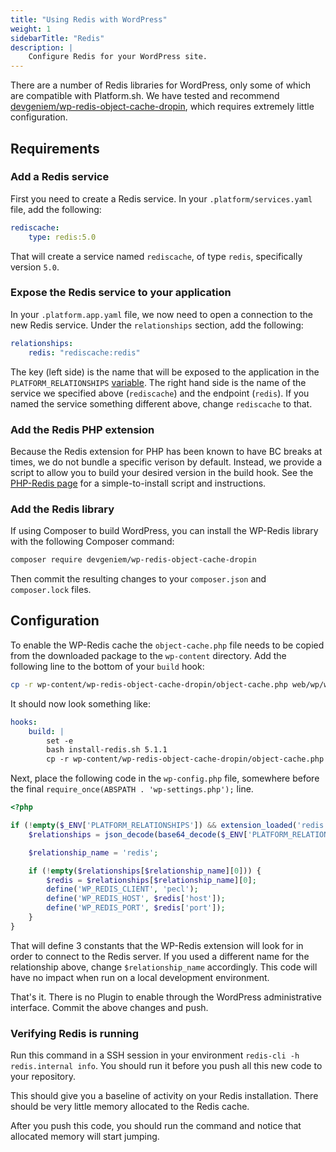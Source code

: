 ```yaml
---
title: "Using Redis with WordPress"
weight: 1
sidebarTitle: "Redis"
description: |
    Configure Redis for your WordPress site.
---
```


There are a number of Redis libraries for WordPress, only some of which are compatible with Platform.sh.  We have tested and recommend [devgeniem/wp-redis-object-cache-dropin](https://packagist.org/packages/devgeniem/wp-redis-object-cache-dropin), which requires extremely little configuration.

## Requirements

### Add a Redis service

First you need to create a Redis service.  In your `.platform/services.yaml` file, add the following:

```yaml
rediscache:
    type: redis:5.0
```

That will create a service named `rediscache`, of type `redis`, specifically version `5.0`.

### Expose the Redis service to your application

In your `.platform.app.yaml` file, we now need to open a connection to the new Redis service.  Under the `relationships` section, add the following:

```yaml
relationships:
    redis: "rediscache:redis"
```

The key (left side) is the name that will be exposed to the application in the `PLATFORM_RELATIONSHIPS` [variable](/development/variables.md).  The right hand side is the name of the service we specified above (`rediscache`) and the endpoint (`redis`).  If you named the service something different above, change `rediscache` to that.

### Add the Redis PHP extension

Because the Redis extension for PHP has been known to have BC breaks at times, we do not bundle a specific verison by default.  Instead, we provide a script to allow you to build your desired version in the build hook.  See the [PHP-Redis page](/languages/php/redis.md) for a simple-to-install script and instructions.

### Add the Redis library

If using Composer to build WordPress, you can install the WP-Redis library with the following Composer command:

```bash
composer require devgeniem/wp-redis-object-cache-dropin
```

Then commit the resulting changes to your `composer.json` and `composer.lock` files.

## Configuration

To enable the WP-Redis cache the `object-cache.php` file needs to be copied from the downloaded package to the `wp-content` directory.  Add the following line to the bottom of your `build` hook:

```bash
cp -r wp-content/wp-redis-object-cache-dropin/object-cache.php web/wp/wp-content/object-cache.php
```

It should now look something like:

```yaml
hooks:
    build: |
        set -e
        bash install-redis.sh 5.1.1
        cp -r wp-content/wp-redis-object-cache-dropin/object-cache.php web/wp/wp-content/object-cache.php
```

Next, place the following code in the `wp-config.php` file, somewhere before the final `require_once(ABSPATH . 'wp-settings.php');` line.

```php
<?php

if (!empty($_ENV['PLATFORM_RELATIONSHIPS']) && extension_loaded('redis')) {
    $relationships = json_decode(base64_decode($_ENV['PLATFORM_RELATIONSHIPS']), true);

    $relationship_name = 'redis';

    if (!empty($relationships[$relationship_name][0])) {
        $redis = $relationships[$relationship_name][0];
        define('WP_REDIS_CLIENT', 'pecl');
        define('WP_REDIS_HOST', $redis['host']);
        define('WP_REDIS_PORT', $redis['port']);
    }
}
```

That will define 3 constants that the WP-Redis extension will look for in order to connect to the Redis server.  If you used a different name for the relationship above, change `$relationship_name` accordingly.  This code will have no impact when run on a local development environment.

That's it.  There is no Plugin to enable through the WordPress administrative interface.  Commit the above changes and push.

### Verifying Redis is running

Run this command in a SSH session in your environment `redis-cli -h redis.internal info`. You should run it before you push all this new code to your repository.

This should give you a baseline of activity on your Redis installation. There should be very little memory allocated to the Redis cache.

After you push this code, you should run the command and notice that allocated memory will start jumping.
